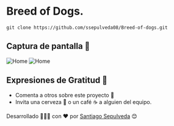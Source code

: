 # Breed of Dogs.

```
git clone https://github.com/ssepulveda08/Breed-of-dogs.git
```

## Captura de pantalla 📱
![Home](https://github.com/ssepulveda08/Breed-of-dogs/main/Home.jpg)
![Home](https://github.com/ssepulveda08/Breed-of-dogs/main/Home1.jpg)

## Expresiones de Gratitud 🎁
* Comenta a otros sobre este proyecto 📢
* Invita una cerveza 🍺 o un café ☕ a alguien del equipo.


Desarrollado 🧑🏼‍💻 con ❤️ por [Santiago Sepulveda](https://github.com/ssepulveda08) 😊